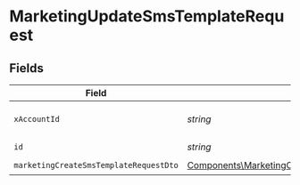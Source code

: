 # MarketingUpdateSmsTemplateRequest


## Fields

| Field                                                                                                              | Type                                                                                                               | Required                                                                                                           | Description                                                                                                        |
| ------------------------------------------------------------------------------------------------------------------ | ------------------------------------------------------------------------------------------------------------------ | ------------------------------------------------------------------------------------------------------------------ | ------------------------------------------------------------------------------------------------------------------ |
| `xAccountId`                                                                                                       | *string*                                                                                                           | :heavy_check_mark:                                                                                                 | The account identifier                                                                                             |
| `id`                                                                                                               | *string*                                                                                                           | :heavy_check_mark:                                                                                                 | N/A                                                                                                                |
| `marketingCreateSmsTemplateRequestDto`                                                                             | [Components\MarketingCreateSmsTemplateRequestDto](../../Models/Components/MarketingCreateSmsTemplateRequestDto.md) | :heavy_check_mark:                                                                                                 | N/A                                                                                                                |